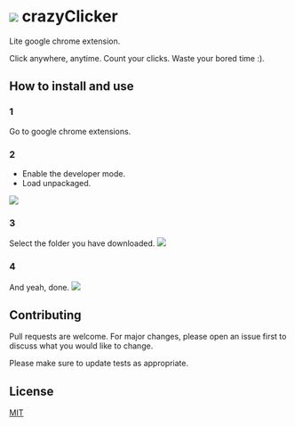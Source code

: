 # <img src="https://lh3.googleusercontent.com/-rYG03loZxsU/XP8r0gYMLlI/AAAAAAAAEfI/dnfN7ne3bZEzUeA4kIy9Rb5xTjl-6RILQCLcBGAs/s64/icon.png"> crazyClicker
Lite google chrome extension.

Click anywhere, anytime. Count your clicks. Waste your bored time :).

## How to install and use
### 1
Go to google chrome extensions.

### 2
- Enable the developer mode.
- Load unpackaged.
<img src="https://lh3.googleusercontent.com/-_f4cwcVX__8/XP8zS7_IAnI/AAAAAAAAEfc/pgJOyhwB9nMeKlWm3NwSGPgIl2aEG9JIQCLcBGAs/s1600/howta1.png">

### 3
Select the folder you have downloaded.
<img src="https://lh3.googleusercontent.com/-mxfEi4BlGgg/XP8zTdd1pMI/AAAAAAAAEfg/v3kjJYvze9I4PetbKybHZYuhAaCyDlKiwCLcBGAs/s1600/howta2.png">

### 4
And yeah, done.
<img src="https://lh3.googleusercontent.com/-JNGk-5_BFHA/XP8zTg3n51I/AAAAAAAAEfk/4zDUPcSKX0kgITt6DV9MY8IMcUWu0p77ACLcBGAs/s1600/howta3.png">

## Contributing
Pull requests are welcome. For major changes, please open an issue first to discuss what you would like to change.

Please make sure to update tests as appropriate.

## License
[MIT](https://choosealicense.com/licenses/mit/)
